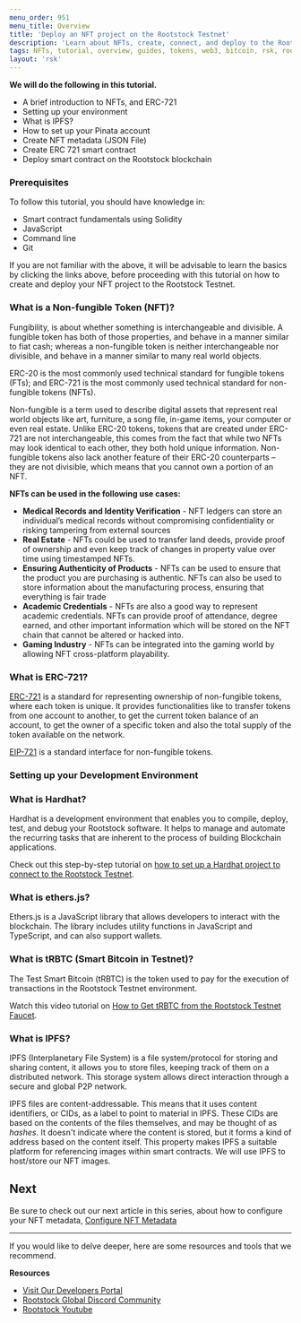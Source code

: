 ```yaml
---
menu_order: 951
menu_title: Overview
title: 'Deploy an NFT project on the Rootstock Testnet'
description: 'Learn about NFTs, create, connect, and deploy to the Rootstock Blockchain.'
tags: NFTs, tutorial, overview, guides, tokens, web3, bitcoin, rsk, rootstock, peer-to-peer, blockchain, nft, ERC-721, smart-contract, hardhat, ethersjs, ipfs, metamask, testnet, pinata
layout: 'rsk'
---
```


**We will do the following in this tutorial.**

* A brief introduction to NFTs, and ERC-721
* Setting up your environment
* What is IPFS? 
* How to set up your Pinata account
* Create NFT metadata (JSON File)
* Create ERC 721 smart contract 
* Deploy smart contract on the Rootstock blockchain

### Prerequisites 

To follow this tutorial, you should have knowledge in:

* Smart contract fundamentals using Solidity 
* JavaScript
* Command line
* Git 

If you are not familiar with the above, it will be advisable to learn the basics by clicking the links above, before proceeding with this tutorial on how to create and deploy your NFT project to the Rootstock Testnet.

### What is a Non-fungible Token (NFT)?

Fungibility, is about whether something is interchangeable and divisible.
A fungible token has both of those properties,
and behave in a manner similar to fiat cash;
whereas a non-fungible token is
neither interchangeable nor divisible,
and behave in a manner similar to many real world objects.

ERC-20 is the most commonly used technical standard for fungible tokens (FTs);
and ERC-721 is the most commonly used technical standard for non-fungible tokens (NFTs).

Non-fungible is a term used to describe digital assets that represent real world objects like art, furniture, a song file, in-game items, your computer or even real estate. Unlike ERC-20 tokens, tokens that are created under ERC-721 are not interchangeable, this comes from the fact that while two NFTs may look identical to each other, they both hold unique information. Non-fungible tokens also lack another feature of their ERC-20 counterparts – they are not divisible, which means that you cannot own a portion of an NFT.

**NFTs can be used in the following use cases:**

* **Medical Records and Identity Verification** - NFT ledgers can store an individual’s medical records without compromising confidentiality or risking tampering from external sources 
* **Real Estate** - NFTs could be used to transfer land deeds, provide proof of ownership and even keep track of changes in property value over time using timestamped NFTs.
* **Ensuring Authenticity of Products** - NFTs can be used to ensure that the product you are purchasing is authentic. NFTs can also be used to store information about the manufacturing process, ensuring that everything is fair trade
* **Academic Credentials** - NFTs are also a good way to represent academic credentials. NFTs can provide proof of attendance, degree earned, and other important information which will be stored on the NFT chain that cannot be altered or hacked into.
* **Gaming Industry** - NFTs can be integrated into the gaming world by allowing NFT cross-platform playability.

### What is ERC-721?

[ERC-721](https://docs.openzeppelin.com/contracts/3.x/erc721#:~:text=ERC721%20is%20a%20standard%20for,across%20a%20number%20of%20contracts.) is a standard for representing ownership of non-fungible tokens, where each token is unique. It provides functionalities like to transfer tokens from one account to another, to get the current token balance of an account, to get the owner of a specific token and also the total supply of the token available on the network. 

[EIP-721](https://eips.ethereum.org/EIPS/eip-721) is a standard interface for non-fungible tokens.

### Setting up your Development Environment

### What is Hardhat?

Hardhat is a development environment that enables you to compile, deploy, test, and debug your Rootstock software. It helps to manage and automate the recurring tasks that are inherent to the process of building Blockchain applications.

Check out this step-by-step tutorial on [how to set up a Hardhat project to connect to the Rootstock Testnet](https://developers.rsk.co/kb/hardhat-setup-on-rsk/).

### What is ethers.js?

Ethers.js is a JavaScript library that allows developers to interact with the blockchain. The library includes utility functions in JavaScript and TypeScript, and can also support wallets.

### What is tRBTC (Smart Bitcoin in Testnet)?

The Test Smart Bitcoin (tRBTC) is the token used to pay for the execution of transactions in the Rootstock Testnet environment.

Watch this video tutorial on [How to Get tRBTC from the Rootstock Testnet Faucet](https://www.youtube.com/watch?v=twfK8Rd5hak). 

### What is IPFS?

IPFS (Interplanetary File System) is a file system/protocol for storing and sharing content, it allows you to store files, keeping track of them on a distributed network. This storage system allows direct interaction through a secure and global P2P network.

IPFS files are content-addressable. This means that it uses content identifiers, or CIDs, as a label to point to material in IPFS. These CIDs are based on the contents of the files themselves, and may be thought of as *hashes*. It doesn't indicate where the content is stored, but it forms a kind of address based on the content itself. This property makes IPFS a suitable platform for referencing images within smart contracts. We will use IPFS to host/store our NFT images.

## Next

Be sure to check out our next article in this series,
about how to configure your NFT metadata, [Configure NFT Metadata](/guides/nft/configure-nft-metadata/)

----

If you would like to delve deeper, here are some resources and tools that we recommend.

**Resources**

- [Visit Our Developers Portal](https://github.com/rsksmart/devportal) 
- [Rootstock Global Discord Community](https://rootstock.io/discord)
- [Rootstock Youtube](https://www.youtube.com/channel/UCYQSvSaqX8Q-XMbQmUG0yJg)